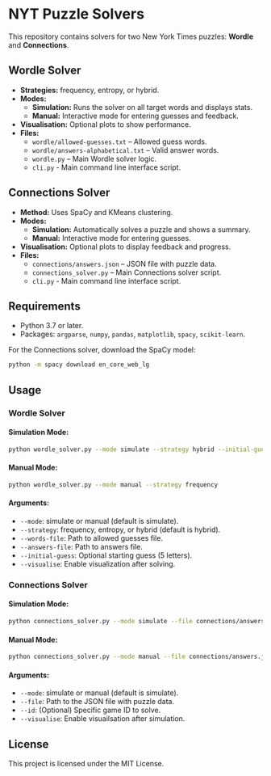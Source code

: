 # NYT Puzzle Solvers

This repository contains solvers for two New York Times puzzles: **Wordle** and **Connections**.

## Wordle Solver

- **Strategies:** frequency, entropy, or hybrid.
- **Modes:**
  - **Simulation:** Runs the solver on all target words and displays stats.
  - **Manual:** Interactive mode for entering guesses and feedback.
- **Visualisation:** Optional plots to show performance.
- **Files:**
  - `wordle/allowed-guesses.txt` – Allowed guess words.
  - `wordle/answers-alphabetical.txt` – Valid answer words.
  - `wordle.py` – Main Wordle solver logic.
  - `cli.py` - Main command line interface script.

## Connections Solver

- **Method:** Uses SpaCy and KMeans clustering.
- **Modes:**
  - **Simulation:** Automatically solves a puzzle and shows a summary.
  - **Manual:** Interactive mode for entering guesses.
- **Visualisation:** Optional plots to display feedback and progress.
- **Files:**
  - `connections/answers.json` – JSON file with puzzle data.
  - `connections_solver.py` – Main Connections solver script.
  - `cli.py` - Main command line interface script.

## Requirements

- Python 3.7 or later.
- Packages: `argparse`, `numpy`, `pandas`, `matplotlib`, `spacy`, `scikit-learn`.

For the Connections solver, download the SpaCy model:
```bash
python -m spacy download en_core_web_lg
```

## Usage

### Wordle Solver

#### Simulation Mode:
```bash
python wordle_solver.py --mode simulate --strategy hybrid --initial-guess crane --visualise
```

#### Manual Mode:
```bash
python wordle_solver.py --mode manual --strategy frequency
```

#### Arguments:
- `--mode`: simulate or manual (default is simulate).
- `--strategy`: frequency, entropy, or hybrid (default is hybrid).
- `--words-file`: Path to allowed guesses file.
- `--answers-file`: Path to answers file.
- `--initial-guess`: Optional starting guess (5 letters).
- `--visualise`: Enable visualization after solving.

### Connections Solver

#### Simulation Mode:
```bash
python connections_solver.py --mode simulate --file connections/answers.json --id 1 --visualise
```

#### Manual Mode:
```bash
python connections_solver.py --mode manual --file connections/answers.json --id 1
```

#### Arguments:
- `--mode`: simulate or manual (default is simulate).
- `--file`: Path to the JSON file with puzzle data.
- `--id`: (Optional) Specific game ID to solve.
- `--visualise`: Enable visuailsation after simulation.

## License
This project is licensed under the MIT License.
